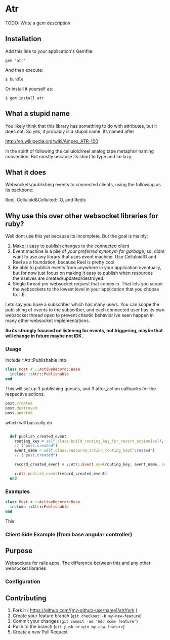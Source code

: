 # Atr

TODO: Write a gem description

## Installation

Add this line to your application's Gemfile:

    gem 'atr'

And then execute:

    $ bundle

Or install it yourself as:

    $ gem install atr

## What a stupid name
You likely think that this library has something to do with attributes, but it does not. So yes, it probably is a stupid name. Its named after

http://en.wikipedia.org/wiki/Ampex_ATR-100

in the spirit of following the celluloid/reel analog tape metaphor naming convention. But mostly because its short to type and Im lazy.

## What it does

Websockets/publishing events to connected clients, using the following as its backbone:

Reel, Celluloid&Celluloid::IO, and Redis

## Why use this over other websocket libraries for ruby?

Well dont use this yet because its incomplete. But the goal is mainly:

1) Make it easy to publish changes to the connected client
2) Event machine is a pile of *your preferred synonym for garbage*, so, didnt want to use any library that uses event machine. Use CelluloidIO and Reel as a foundation, because Reel is pretty cool.
3) Be able to publish events from anywhere in your application eventually, but for now just focus on making it easy to publish when resources themselves are created/updated/destroyed.
4) Single thread per websocket request that comes in. That lets you scope the websockets to the lowest level in your application that you choose to. I.E.

Lets say you have a subscriber which has many users. You can scope the publishing of events to the subscriber, and each connected user has its own websocket thread open to prevent chaotic behavior Ive seen happen in many other websocket implementations.

**So its strongly focused on listening for events, not triggering, maybe that will change in future maybe not IDK.**


### Usage

Include ::Atr::Publishable into
``` ruby
class Post < ::ActiveRecord::Base
  include ::Atr::Publishable
end
```

This will set up 3 publishing queues, and 3 after_action callbacks for the respective actions.
``` ruby
post.created
post.destroyed
post.updated
```

which will basically do

``` ruby

  def publish_created_event
    routing_key = self.class.build_routing_key_for_record_action(self, "created")
    // ("post.created")
    event_name = self.class.resource_action_routing_key("created")
    // ("post.created")

    record_created_event = ::Atr::Event.new(routing_key, event_name, self)

    ::Atr.publish_event(record_created_event)
  end
```
### Examples

``` ruby
class Post < ::ActiveRecord::Base
  include ::Atr::Publishable
end
```

This


### Client Side Example (from base angular controller)


## Purpose

Websockets for rails apps. The difference between this and any other websocket libraries

### Configuration



## Contributing

1. Fork it ( https://github.com/[my-github-username]/atr/fork )
2. Create your feature branch (`git checkout -b my-new-feature`)
3. Commit your changes (`git commit -am 'Add some feature'`)
4. Push to the branch (`git push origin my-new-feature`)
5. Create a new Pull Request
